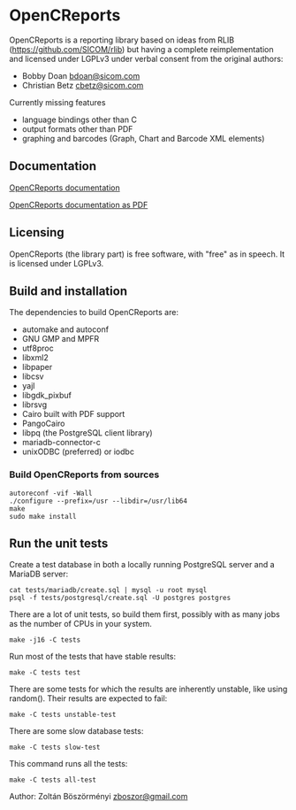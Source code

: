 # OpenCReports

OpenCReports is a reporting library based on ideas from RLIB
(https://github.com/SICOM/rlib) but having a complete
reimplementation and licensed under LGPLv3 under verbal
consent from the original authors:

* Bobby Doan <bdoan@sicom.com>
* Christian Betz <cbetz@sicom.com>

Currently missing features

* language bindings other than C
* output formats other than PDF
* graphing and barcodes (Graph, Chart and Barcode XML elements)

## Documentation

[OpenCReports documentation](https://zboszor.github.io/OpenCReports-docs/book1.html)

[OpenCReports documentation as PDF](https://zboszor.github.io/OpenCReports.pdf)

## Licensing

OpenCReports (the library part) is free software, with "free" as in speech.
It is licensed under LGPLv3.

## Build and installation

The dependencies to build OpenCReports are:

* automake and autoconf
* GNU GMP and MPFR
* utf8proc
* libxml2
* libpaper
* libcsv
* yajl
* libgdk_pixbuf
* librsvg
* Cairo built with PDF support
* PangoCairo
* libpq (the PostgreSQL client library)
* mariadb-connector-c
* unixODBC (preferred) or iodbc

### Build OpenCReports from sources

```
autoreconf -vif -Wall
./configure --prefix=/usr --libdir=/usr/lib64
make
sudo make install
```

## Run the unit tests

Create a test database in both a locally running PostgreSQL server and
a MariaDB server:

```
cat tests/mariadb/create.sql | mysql -u root mysql
psql -f tests/postgresql/create.sql -U postgres postgres
```

There are a lot of unit tests, so build them first, possibly with
as many jobs as the number of CPUs in your system.

```
make -j16 -C tests
```

Run most of the tests that have stable results:

```
make -C tests test
```

There are some tests for which the results are inherently unstable,
like using random(). Their results are expected to fail:

```
make -C tests unstable-test
```

There are some slow database tests:

```
make -C tests slow-test
```

This command runs all the tests:

```
make -C tests all-test
```

Author: Zoltán Böszörményi <zboszor@gmail.com>
